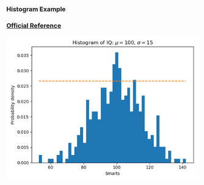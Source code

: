 ### Histogram Example

### [Official Reference](https://matplotlib.org/gallery/statistics/hist.html)

![Histogram Example](https://github.com/KangboLu/Data-Visualization-with-Matplotlib/blob/master/4.%20histogram/histogram.png)
